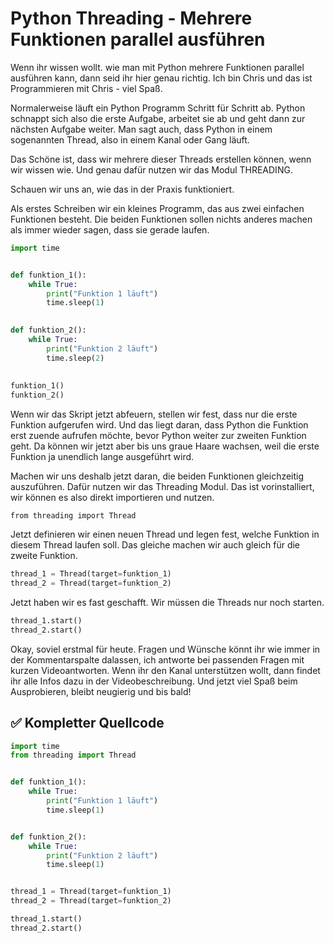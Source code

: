 # Python Threading - Mehrere Funktionen parallel ausführen



Wenn ihr wissen wollt. wie man mit Python mehrere Funktionen parallel ausführen kann, dann seid ihr hier genau richtig. Ich bin Chris und das ist Programmieren mit Chris - viel Spaß. 

Normalerweise läuft ein Python Programm Schritt für Schritt ab. Python schnappt sich also die erste Aufgabe, arbeitet sie ab und geht dann zur nächsten Aufgabe weiter. Man sagt auch, dass Python in einem sogenannten Thread, also in einem Kanal oder Gang läuft. 

Das Schöne ist, dass wir mehrere dieser Threads erstellen können, wenn wir wissen wie. Und genau dafür nutzen wir das Modul THREADING.

Schauen wir uns an, wie das in der Praxis funktioniert.

Als erstes Schreiben wir ein kleines Programm, das aus zwei einfachen Funktionen besteht. Die beiden Funktionen sollen nichts anderes machen als immer wieder sagen, dass sie gerade laufen. 

```python
import time


def funktion_1():
    while True:
        print("Funktion 1 läuft")
        time.sleep(1)

        
def funktion_2():
    while True:
        print("Funktion 2 läuft")
        time.sleep(2)
        
        
funktion_1()
funktion_2()
```

Wenn wir das Skript jetzt abfeuern, stellen wir fest, dass nur die erste Funktion aufgerufen wird. Und das liegt daran, dass Python die Funktion erst zuende aufrufen möchte, bevor Python weiter zur zweiten Funktion geht. Da können wir jetzt aber bis uns graue Haare wachsen, weil die erste Funktion ja unendlich lange ausgeführt wird. 

Machen wir uns deshalb jetzt daran, die beiden Funktionen gleichzeitig auszuführen. Dafür nutzen wir das Threading Modul. Das ist vorinstalliert, wir können es also direkt importieren und nutzen. 

`from threading import Thread`

Jetzt definieren wir einen neuen Thread und legen fest, welche Funktion in diesem Thread laufen soll. Das gleiche machen wir auch gleich für die zweite Funktion.

```python
thread_1 = Thread(target=funktion_1)
thread_2 = Thread(target=funktion_2)
```

Jetzt haben wir es fast geschafft. Wir müssen die Threads nur noch starten. 

```python
thread_1.start()
thread_2.start()
```

Okay, soviel erstmal für heute. Fragen und Wünsche könnt ihr wie immer in der Kommentarspalte dalassen, ich antworte bei passenden Fragen mit kurzen Videoantworten. Wenn ihr den Kanal unterstützen wollt, dann findet ihr alle Infos dazu in der Videobeschreibung. Und jetzt viel Spaß beim Ausprobieren, bleibt neugierig und bis bald! 

## ✅ Kompletter Quellcode

```python
import time
from threading import Thread


def funktion_1():
    while True:
        print("Funktion 1 läuft")
        time.sleep(1)


def funktion_2():
    while True:
        print("Funktion 2 läuft")
        time.sleep(1)


thread_1 = Thread(target=funktion_1)
thread_2 = Thread(target=funktion_2)

thread_1.start()
thread_2.start()

```

